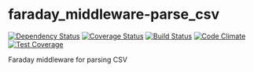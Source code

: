 faraday_middleware-parse_csv
============================

[![Dependency Status](https://gemnasium.com/benSlaughter/faraday_middleware-parse_csv.svg)](https://gemnasium.com/benSlaughter/faraday_middleware-parse_csv)
[![Coverage Status](https://img.shields.io/coveralls/benSlaughter/faraday_middleware-parse_csv.svg)](https://coveralls.io/r/benSlaughter/faraday_middleware-parse_csv)
[![Build Status](https://travis-ci.org/benSlaughter/faraday_middleware-parse_csv.svg)](https://travis-ci.org/benSlaughter/faraday_middleware-parse_csv)
[![Code Climate](https://codeclimate.com/github/benSlaughter/faraday_middleware-parse_csv/badges/gpa.svg)](https://codeclimate.com/github/benSlaughter/faraday_middleware-parse_csv)
[![Test Coverage](https://codeclimate.com/github/benSlaughter/faraday_middleware-parse_csv/badges/coverage.svg)](https://codeclimate.com/github/benSlaughter/faraday_middleware-parse_csv)

Faraday middleware for parsing CSV
